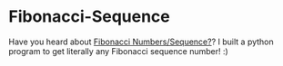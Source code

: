 # Fibonacci-Sequence
Have you heard about [Fibonacci Numbers/Sequence?](https://en.wikipedia.org/wiki/Fibonacci_number)? I built a python program to get literally any Fibonacci sequence number! :)
